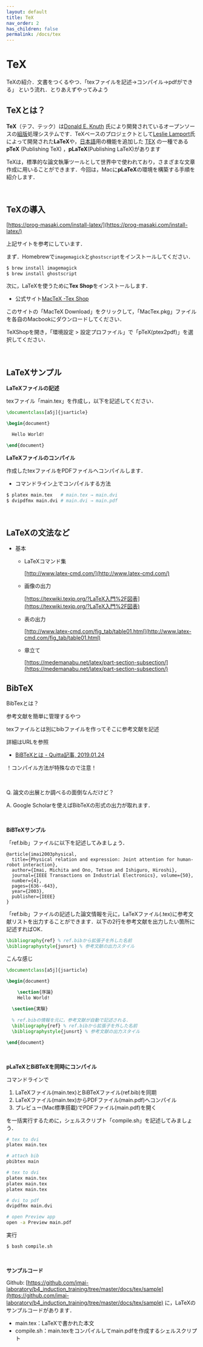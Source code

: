 ```yaml
---
layout: default
title: TeX
nav_order: 2
has_children: false
permalink: /docs/tex
---
```


# TeX

TeXの紹介．文書をつくるやつ．「texファイルを記述→コンパイル→pdfができる」 という流れ．とりあえずやってみよう
<br>


## TeXとは？

**TeX**（テフ、テック）は[Donald E. Knuth](https://en.wikipedia.org/wiki/Donald_Knuth) 氏により開発されているオープンソースの[組版](https://ja.wikipedia.org/wiki/組版)処理システムです．TeXベースのプロジェクトとして[Leslie Lamport](https://ja.wikipedia.org/wiki/レスリー・ランポート)氏によって開発された**LaTeX**や，[日本語](https://ja.wikipedia.org/wiki/日本語)用の機能を追加した [TEX](https://ja.wikipedia.org/wiki/TeX) の一種である**pTeX** (Publishing TeX) ，**pLaTeX**(Publishing LaTeX)があります

TeXは，標準的な論文執筆ツールとして世界中で使われており，さまざまな文章作成に用いることができます．今回は，Macに**pLaTeX**の環境を構築する手順を紹介します．

<br>



## TeXの導入

[https://prog-masaki.com/install-latex/](https://prog-masaki.com/install-latex/)

上記サイトを参考にしています．



まず．Homebrewで`imagemagick`と`ghostscript`をインストールしてください．

```bash
$ brew install imagemagick
$ brew install ghostscript
```



次に，LaTeXを使うために**Tex Shop**をインストールします．

- 公式サイト[MacTeX -Tex Shop](http://tug.org/mactex/)



このサイトの「MacTeX Download」をクリックして，「MacTex.pkg」ファイルを各自のMacbookにダウンロードしてください．



TeXShopを開き，「環境設定 > 設定プロファイル」で「pTeX(ptex2pdf)」を選択してください．



<br>



## LaTeXサンプル



**LaTeXファイルの記述**

texファイル「main.tex」を作成し，以下を記述してください．

```latex
\documentclass[a5j]{jsarticle}

\begin{document}

  Hello World!

\end{document}

```



**LaTeXファイルのコンパイル**



作成したtexファイルをPDFファイルへコンパイルします．

- コマンドライン上でコンパイルする方法

 ```bash
$ platex main.tex   # main.tex → main.dvi
$ dvipdfmx main.dvi # main.dvi → main.pdf
 ```

<br>



## LaTeXの文法など



- 基本

  - LaTeXコマンド集

    [http://www.latex-cmd.com/](http://www.latex-cmd.com/)

  - 画像の出力

    [https://texwiki.texjp.org/?LaTeX入門%2F図表](https://texwiki.texjp.org/?LaTeX入門%2F図表)

  - 表の出力

    [http://www.latex-cmd.com/fig_tab/table01.html](http://www.latex-cmd.com/fig_tab/table01.html)

  - 章立て

    [https://medemanabu.net/latex/part-section-subsection/](https://medemanabu.net/latex/part-section-subsection/)





## BibTeX



BibTexとは？

参考文献を簡単に管理するやつ

texファイルとは別にbibファイルを作ってそこに参考文献を記述



詳細はURLを参照

- [BiBTeXとは - Quitta記事, 2019.01.24](https://qiita.com/SUZUKI_Masaya/items/14f9727845e020f8e7e9)

！コンパイル方法が特殊なので注意！

<br>

Q. 論文の出展とか調べるの面倒なんだけど？

A. Google Scholarを使えばBibTeXの形式の出力が取れます．



<br>



**BiBTeXサンプル**

「ref.bib」ファイルに以下を記述してみましょう．

```
@article{imai2003physical,
  title={Physical relation and expression: Joint attention for human-robot interaction},
  author={Imai, Michita and Ono, Tetsuo and Ishiguro, Hiroshi},
  journal={IEEE Transactions on Industrial Electronics}, volume={50},
  number={4},
  pages={636--643},
  year={2003},
  publisher={IEEE}
}
```



「ref.bib」ファイルの記述した論文情報を元に，LaTeXファイル(.tex)に参考文献リストを出力することができます．以下の2行を参考文献を出力したい箇所に記述すればOK．

```latex
\bibliography{ref} % ref.bibから拡張子を外した名前
\bibliographystyle{junsrt} % 参考文献の出力スタイル
```



こんな感じ

```latex
\documentclass[a5j]{jsarticle}

\begin{document}

	\section{序論}
  	Hello World!
  	
  \section{実験}
  
  % ref.bibの情報を元に，参考文献が自動で記述される．
  \bibliography{ref} % ref.bibから拡張子を外した名前
  \bibliographystyle{junsrt} % 参考文献の出力スタイル

\end{document}
```

<br>



**pLaTeXとBiBTeXを同時にコンパイル**



コマンドラインで

1. LaTeXファイル(main.tex)とBiBTeXファイル(ref.bib)を同期
2. LaTeXファイル(main.tex)からPDFファイル(main.pdf)へコンパイル
3. プレビュー(Mac標準搭載)でPDFファイル(main.pdf)を開く

を一括実行するために，シェルスクリプト「compile.sh」を記述してみましょう．

```bash
# tex to dvi
platex main.tex

# attach bib
pbibtex main

# tex to dvi
platex main.tex
platex main.tex
platex main.tex

# dvi to pdf
dvipdfmx main.dvi

# open Preview app
open -a Preview main.pdf
```

実行

```bash
$ bash compile.sh
```

<br>

**サンプルコード**

Github: [https://github.com/imai-laboratory/b4_induction_training/tree/master/docs/tex/sample](https://github.com/imai-laboratory/b4_induction_training/tree/master/docs/tex/sample) に，LaTeXのサンプルコードがあります．

- main.tex：LaTeXで書かれた本文
- compile.sh：main.texをコンパイルしてmain.pdfを作成するシェルスクリプト